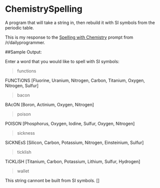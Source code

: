 # ChemistrySpelling
A program that will take a string in, then rebuild it with SI symbols from the periodic table.

This is my response to the [Spelling with Chemistry](https://www.reddit.com/r/dailyprogrammer/comments/5seexn/20170206_challenge_302_easy_spelling_with/) prompt from /r/dailyprogrammer.



##Sample Output:

Enter a word that you would like to spell with SI symbols:
>functions

FUNCTiONS [Fluorine, Uranium, Nitrogen, Carbon, Titanium, Oxygen, Nitrogen, Sulfur]

>bacon

BAcON [Boron, Actinium, Oxygen, Nitrogen]

>poison

POISON [Phosphorus, Oxygen, Iodine, Sulfur, Oxygen, Nitrogen]

>sickness

SiCKNEsS [Silicon, Carbon, Potassium, Nitrogen, Einsteinium, Sulfur]

>ticklish

TiCKLiSH [Titanium, Carbon, Potassium, Lithium, Sulfur, Hydrogen]

>wallet

This string cannont be built from SI symbols. []
